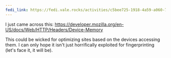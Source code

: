 ```yaml
---
fedi_link: https://fedi.vale.rocks/activities/c5bee725-1918-4a59-a060-793773f20ebb
---
```


I just came across this:
<https://developer.mozilla.org/en-US/docs/Web/HTTP/Headers/Device-Memory>

This could be wicked for optimizing sites based on the devices accessing them. I can only hope it isn't just horrifically exploited for fingerprinting (let's face it, it will be).
